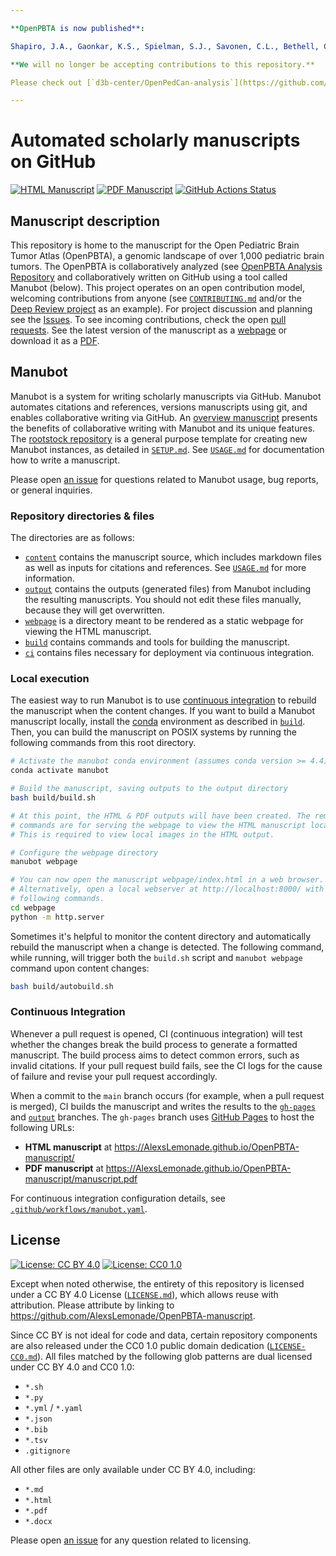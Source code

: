 ```yaml
---

**OpenPBTA is now published**:

Shapiro, J.A., Gaonkar, K.S., Spielman, S.J., Savonen, C.L., Bethell, C.J., Jin, R., Rathi, K.S., Zhu, Y., Egolf, L.E., Farrow, B.K., et al. (2023). OpenPBTA: The Open Pediatric Brain Tumor Atlas. Cell Genom., 100340. [10.1016/j.xgen.2023.100340](https://doi.org/10.1016/j.xgen.2023.100340).

**We will no longer be accepting contributions to this repository.**

Please check out [`d3b-center/OpenPedCan-analysis`](https://github.com/d3b-center/OpenPedCan-analysis) for updates to PBTA data as well as other data sources.

---
```


# Automated scholarly manuscripts on GitHub

<!-- usage note: edit the H1 title above to personalize the manuscript -->

[![HTML Manuscript](https://img.shields.io/badge/manuscript-HTML-blue.svg)](https://manubot.github.io/rootstock/)
[![PDF Manuscript](https://img.shields.io/badge/manuscript-PDF-blue.svg)](https://manubot.github.io/rootstock/manuscript.pdf)
[![GitHub Actions Status](https://github.com/manubot/rootstock/workflows/Manubot/badge.svg)](https://github.com/manubot/rootstock/actions)

## Manuscript description

<!-- usage note: edit this section. -->

This repository is home to the manuscript for the Open Pediatric Brain Tumor Atlas (OpenPBTA), a genomic landscape of over 1,000 pediatric brain tumors.
The OpenPBTA is collaboratively analyzed (see [OpenPBTA Analysis Repository](https://github.com/AlexsLemonade/OpenPBTA-analysis) and collaboratively written on GitHub using a tool called Manubot (below).
This project operates on an open contribution model, welcoming contributions from anyone (see [`CONTRIBUTING.md`](CONTRIBUTING.md) and/or the [Deep Review project](https://github.com/greenelab/deep-review) as an example).
For project discussion and planning see the [Issues](https://github.com/AlexsLemonade/OpenPBTA-manuscript/issues).
To see incoming contributions, check the open [pull requests](https://github.com/AlexsLemonade/OpenPBTA-manuscript/pulls).
See the latest version of the manuscript as a [webpage](https://alexslemonade.github.io/OpenPBTA-manuscript/) or download it as a [PDF](https://AlexsLemonade.github.io/OpenPBTA-manuscript/manuscript.pdf).

## Manubot

<!-- usage note: do not edit this section -->

Manubot is a system for writing scholarly manuscripts via GitHub.
Manubot automates citations and references, versions manuscripts using git, and enables collaborative writing via GitHub.
An [overview manuscript](https://greenelab.github.io/meta-review/ "Open collaborative writing with Manubot") presents the benefits of collaborative writing with Manubot and its unique features.
The [rootstock repository](https://git.io/fhQH1) is a general purpose template for creating new Manubot instances, as detailed in [`SETUP.md`](SETUP.md).
See [`USAGE.md`](USAGE.md) for documentation how to write a manuscript.

Please open [an issue](https://git.io/fhQHM) for questions related to Manubot usage, bug reports, or general inquiries.

### Repository directories & files

The directories are as follows:

+ [`content`](content) contains the manuscript source, which includes markdown files as well as inputs for citations and references.
  See [`USAGE.md`](USAGE.md) for more information.
+ [`output`](output) contains the outputs (generated files) from Manubot including the resulting manuscripts.
  You should not edit these files manually, because they will get overwritten.
+ [`webpage`](webpage) is a directory meant to be rendered as a static webpage for viewing the HTML manuscript.
+ [`build`](build) contains commands and tools for building the manuscript.
+ [`ci`](ci) contains files necessary for deployment via continuous integration.

### Local execution

The easiest way to run Manubot is to use [continuous integration](#continuous-integration) to rebuild the manuscript when the content changes.
If you want to build a Manubot manuscript locally, install the [conda](https://conda.io) environment as described in [`build`](build).
Then, you can build the manuscript on POSIX systems by running the following commands from this root directory.

```sh
# Activate the manubot conda environment (assumes conda version >= 4.4)
conda activate manubot

# Build the manuscript, saving outputs to the output directory
bash build/build.sh

# At this point, the HTML & PDF outputs will have been created. The remaining
# commands are for serving the webpage to view the HTML manuscript locally.
# This is required to view local images in the HTML output.

# Configure the webpage directory
manubot webpage

# You can now open the manuscript webpage/index.html in a web browser.
# Alternatively, open a local webserver at http://localhost:8000/ with the
# following commands.
cd webpage
python -m http.server
```

Sometimes it's helpful to monitor the content directory and automatically rebuild the manuscript when a change is detected.
The following command, while running, will trigger both the `build.sh` script and `manubot webpage` command upon content changes:

```sh
bash build/autobuild.sh
```

### Continuous Integration

Whenever a pull request is opened, CI (continuous integration) will test whether the changes break the build process to generate a formatted manuscript.
The build process aims to detect common errors, such as invalid citations.
If your pull request build fails, see the CI logs for the cause of failure and revise your pull request accordingly.

When a commit to the `main` branch occurs (for example, when a pull request is merged), CI builds the manuscript and writes the results to the [`gh-pages`](https://github.com/manubot/rootstock/tree/gh-pages) and [`output`](https://github.com/manubot/rootstock/tree/output) branches.
The `gh-pages` branch uses [GitHub Pages](https://pages.github.com/) to host the following URLs:

+ **HTML manuscript** at https://AlexsLemonade.github.io/OpenPBTA-manuscript/
+ **PDF manuscript** at https://AlexsLemonade.github.io/OpenPBTA-manuscript/manuscript.pdf

For continuous integration configuration details, see [`.github/workflows/manubot.yaml`](.github/workflows/manubot.yaml).

## License

<!--
usage note: edit this section to change the license of your manuscript or source code changes to this repository.
We encourage users to openly license their manuscripts, which is the default as specified below.
-->

[![License: CC BY 4.0](https://img.shields.io/badge/License%20All-CC%20BY%204.0-lightgrey.svg)](http://creativecommons.org/licenses/by/4.0/)
[![License: CC0 1.0](https://img.shields.io/badge/License%20Parts-CC0%201.0-lightgrey.svg)](https://creativecommons.org/publicdomain/zero/1.0/)

Except when noted otherwise, the entirety of this repository is licensed under a CC BY 4.0 License ([`LICENSE.md`](LICENSE.md)), which allows reuse with attribution.
Please attribute by linking to https://github.com/AlexsLemonade/OpenPBTA-manuscript.

Since CC BY is not ideal for code and data, certain repository components are also released under the CC0 1.0 public domain dedication ([`LICENSE-CC0.md`](LICENSE-CC0.md)).
All files matched by the following glob patterns are dual licensed under CC BY 4.0 and CC0 1.0:

+ `*.sh`
+ `*.py`
+ `*.yml` / `*.yaml`
+ `*.json`
+ `*.bib`
+ `*.tsv`
+ `.gitignore`

All other files are only available under CC BY 4.0, including:

+ `*.md`
+ `*.html`
+ `*.pdf`
+ `*.docx`

Please open [an issue](https://github.com/AlexsLemonade/OpenPBTA-manuscript/issues) for any question related to licensing.
